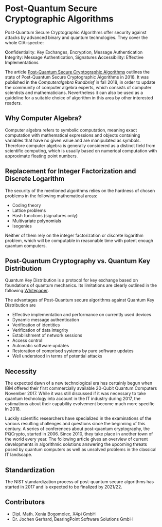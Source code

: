 # Post-Quantum Secure Cryptographic Algorithms 

Post-Quantum Secure Cryptographic Algorithms offer security against attacks by advanced binary and quantum technologies. They cover the whole CIA-spectre:

**C**onfidentiality: Key Exchanges, Encryption, Message Authentication
**I**ntegrity: Message Authentication, Signatures
**A**ccessibility: Effective Implementations

The article [Post-Quantum Secure Cryptographic Algorithms](https://github.com/XeniaGabriela/pq_for_ca/car_article.pdf) outlines the state of Post-Quantum Secure Cryptographic Algorithms in 2018. It was published in the *Computeralgebra Rundbrief* in fall 2018, in order to update the community of computer algebra experts, which consists of computer scientists and mathematicians. Nevertheless it can also be used as a guideline for a suitable choice of algorithm in this area by other interested readers.

## Why Computer Algebra?

Computer algebra refers to symbolic computation, meaning exact computation with mathematical expressions and objects containing variables that have no given value and are manipulated as symbols. Therefore computer algebra is generally considered as a distinct field from scientific computing, which is usually based on numerical computation with approximate floating point numbers.  

## Replacement for Integer Factorization and Discrete Logarithm

The security of the mentioned algorithms relies on the hardness of chosen problems in the following mathematical areas:

* Coding theory
* Lattice problems
* Hash functions (signatures only)
* Multivariate polynomials
* Isogenies

Neither of them rely on the integer factorization or discrete logarithm problem, which will be computable in reasonable time with potent enough quantum computers.

## Post-Quantum Cryptography vs. Quantum Key Distribution

Quantum Key Distribution is a protocol for key exchange based on foundations of quantum mechanics. Its limitations are clearly outlined in the following [Whitepaper](https://www.ncsc.gov.uk/whitepaper/quantum-key-distribution).

The advantages of Post-Quantum secure algorithms against Quantum Key Distribution are

* Effective implementation and performance on currently used devices
* Dynamic message authentication 
* Verification of identities
* Verification of data integrity
* Establishment of network sessions 
* Access control
* Automatic software updates
* Restoration of comprised systems by pure software updates
* Well understood in terms of potential attacks

## Necessity

The expected dawn of a new technological era has certainly begun when IBM offered their first commercially available 20-Qubit Quantum Computers November 2017. While it was still discussed if it was necessary to take quantum technology into account in the IT industry during 2017, the estimations about their capability evolvement become much more specific in 2018.

Luckily scientific researchers have specialized in the examinations of the various resulting challenges and questions since the beginning of this century. A series of conferences about post-quantum cryptography, the PQCrypto, started in 2006. Since 2010, they take place in another town of the world every year. The following article gives an overview of current developments in algorithmic solutions answering the upcoming threats posed by quantum computers as well as unsolved problems in the classical IT landscape.

## Standardization

The NIST standardization process of post-quantum secure algorithms has started in 2017 and is expected to be finalized by 2021/22.

## Contributors

* Dipl. Math. Xenia Bogomolec, X4pi GmbH
* Dr. Jochen Gerhard, BearingPoint Software Solutions GmbH